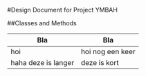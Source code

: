 #Design Document for Project YMBAH

##Classes and Methods

Bla | Bla
--- | ---
hoi | hoi nog een keer
haha deze is langer | deze is kort